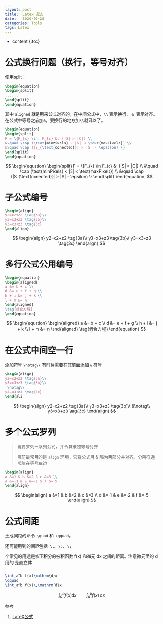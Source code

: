 ```yaml
---
layout: post
title:  Latex 语法
date:   2020-05-28
categories: Tools
tags: Latex
---
```

* content
{:toc}










# 公式换行问题（换行，等号对齐）

使用split：

```latex
\begin{equation}
\begin{split}
......
\end{split}
\end{equation}
```

其中 `aligned` 就是用来公式对齐的，在中间公式中，`\\` 表示换行， `& `表示对齐。在公式中等号之前加`&`，要换行的地方加`\\`就可以了。

```latex
\begin{equation}
\begin{split}
F = \{F_{x} \in  F_{c} &: (|S| > |C|) \\
&\quad \cap (\text{minPixels} < |S| < \text{maxPixels}) \\
&\quad \cap (|S_{\text{conected}}| > |S| - \epsilon) \}
\end{split}
\end{equation}
```


$$
\begin{equation}
\begin{split}
F = \{F_{x} \in  F_{c} &: (|S| > |C|) \\
&\quad \cap (\text{minPixels} < |S| < \text{maxPixels}) \\
&\quad \cap (|S_{\text{conected}}| > |S| - \epsilon) \}
\end{split}
\end{equation}
$$


# 子公式编号

```latex
\begin{align}
y2=x2+z2 \tag{3a}\\
y3=x3+z3 \tag{3b}\\
y3=x3+z3 \tag{3c}
\end{align}
```

$$
\begin{align}
y2=x2+z2 \tag{3a}\\
y3=x3+z3 \tag{3b}\\
y3=x3+z3 \tag{3c}
\end{align}
$$



# 多行公式公用编号

```latex
\begin{equation} 
\begin{aligned} 
a &= b + c \\ 
d &= e + f + g \\ 
h + i &= j + k \\ 
l + m &= n 
\end{aligned} 
\tag{组合方程}
\end{equation}
```


$$
\begin{equation} 
\begin{aligned} 
a &= b + c \\ 
d &= e + f + g \\ 
h + i &= j + k \\ 
l + m &= n 
\end{aligned} 
\tag{组合方程}
\end{equation}
$$

# 在公式中间空一行

添加符号  `\notag\\` 有时候需要在其前面添加 `&` 符号

```latex
\begin{align}
y2=x2+z2 \tag{3a}\\
y3=x3+z3 \tag{3b}\\
 \notag\\
y3=x3+z3 \tag{3c}
\end{ali
```


$$
\begin{align}
y2=x2+z2 \tag{3a}\\
y3=x3+z3 \tag{3b}\\
 &\notag\\
y3=x3+z3 \tag{3c}
\end{align}
$$





# 多个公式罗列

> 需要罗列一系列公式，并令其按照等号对齐
>
> 目前最常用的是 `align` 环境，它将公式用 & 隔为两部分并对齐。分隔符通常放在等号左边

```latex
\begin{align} 
a &=1 & b &=2 & c &=3 \\ 
d &=-1 & e &=-2 & f &=-5 
\end{align}
```


$$
\begin{align} 
a &=1 & b &=2 & c &=3 \\ 
d &=-1 & e &=-2 & f &=-5 
\end{align}
$$

# 公式间距

生成间距的命令` \quad` 和` \qquad`。

还可能用到的间距包括` \,`、`\:`、`\; `

个常见的用途是修正积分的被积函数 f(x) 和微元 dx 之间的距离。注意微元里的 d 用的 是直立体

```latex

\int_a^b f(x)\mathrm{d}x 
\qquad 
\int_a^b f(x)\,\mathrm{d}x 

```

$$
\int_a^b f(x)\mathrm{d}x 
\qquad 
\int_a^b f(x)\,\mathrm{d}x 
$$





参考

1. <a href="https://www.cnblogs.com/ZanderZhao/p/11424678.html" target="_blank"> [LaTeX公式]()</a>

   